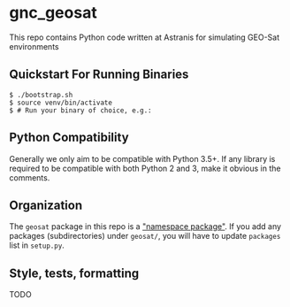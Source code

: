 # gnc_geosat

This repo contains Python code written at Astranis for simulating GEO-Sat 
environments 

## Quickstart For Running Binaries

```
$ ./bootstrap.sh
$ source venv/bin/activate
$ # Run your binary of choice, e.g.:
```

## Python Compatibility

Generally we only aim to be compatible with Python 3.5+. If any library is
required to be compatible with both Python 2 and 3, make it obvious in the
comments.

## Organization

The `geosat` package in this repo is a
["namespace package"](https://packaging.python.org/guides/packaging-namespace-packages/).
If you add any packages (subdirectories) under `geosat/`, you will have to
update `packages` list in `setup.py`.

## Style, tests, formatting

TODO
